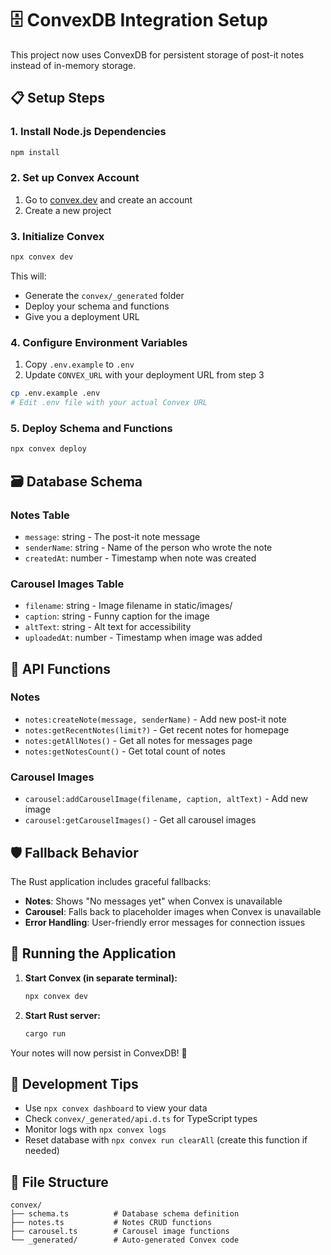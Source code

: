 # 🗄️ ConvexDB Integration Setup

This project now uses ConvexDB for persistent storage of post-it notes instead of in-memory storage.

## 📋 Setup Steps

### 1. Install Node.js Dependencies
```bash
npm install
```

### 2. Set up Convex Account
1. Go to [convex.dev](https://convex.dev) and create an account
2. Create a new project

### 3. Initialize Convex
```bash
npx convex dev
```
This will:
- Generate the `convex/_generated` folder
- Deploy your schema and functions
- Give you a deployment URL

### 4. Configure Environment Variables
1. Copy `.env.example` to `.env`
2. Update `CONVEX_URL` with your deployment URL from step 3

```bash
cp .env.example .env
# Edit .env file with your actual Convex URL
```

### 5. Deploy Schema and Functions
```bash
npx convex deploy
```

## 🗃️ Database Schema

### Notes Table
- `message`: string - The post-it note message
- `senderName`: string - Name of the person who wrote the note  
- `createdAt`: number - Timestamp when note was created

### Carousel Images Table
- `filename`: string - Image filename in static/images/
- `caption`: string - Funny caption for the image
- `altText`: string - Alt text for accessibility
- `uploadedAt`: number - Timestamp when image was added

## 🔌 API Functions

### Notes
- `notes:createNote(message, senderName)` - Add new post-it note
- `notes:getRecentNotes(limit?)` - Get recent notes for homepage
- `notes:getAllNotes()` - Get all notes for messages page
- `notes:getNotesCount()` - Get total count of notes

### Carousel Images
- `carousel:addCarouselImage(filename, caption, altText)` - Add new image
- `carousel:getCarouselImages()` - Get all carousel images

## 🛡️ Fallback Behavior

The Rust application includes graceful fallbacks:
- **Notes**: Shows "No messages yet" when Convex is unavailable
- **Carousel**: Falls back to placeholder images when Convex is unavailable
- **Error Handling**: User-friendly error messages for connection issues

## 🚀 Running the Application

1. **Start Convex (in separate terminal):**
   ```bash
   npx convex dev
   ```

2. **Start Rust server:**
   ```bash
   cargo run
   ```

Your notes will now persist in ConvexDB! 🎉

## 🔧 Development Tips

- Use `npx convex dashboard` to view your data
- Check `convex/_generated/api.d.ts` for TypeScript types
- Monitor logs with `npx convex logs`
- Reset database with `npx convex run clearAll` (create this function if needed)

## 📁 File Structure
```
convex/
├── schema.ts          # Database schema definition
├── notes.ts           # Notes CRUD functions  
├── carousel.ts        # Carousel image functions
└── _generated/        # Auto-generated Convex code
```